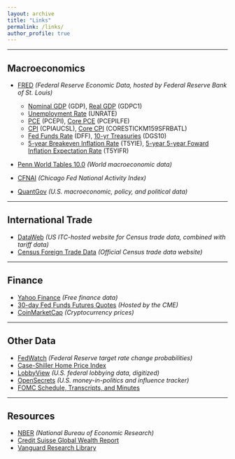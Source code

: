 ```yaml
---
layout: archive
title: "Links"
permalink: /links/
author_profile: true
---
```


---


Macroeconomics
---

- [FRED](https://fred.stlouisfed.org/) *(Federal Reserve Economic Data, hosted by Federal Reserve Bank of St. Louis)*

  - [Nominal GDP](https://fred.stlouisfed.org/series/GDP) (GDP), [Real GDP](https://fred.stlouisfed.org/series/GDPC1) (GDPC1)
  - [Unemployment Rate](https://fred.stlouisfed.org/series/UNRATE) (UNRATE)
  - [PCE](https://fred.stlouisfed.org/series/PCEPI) (PCEPI), [Core PCE](https://fred.stlouisfed.org/series/PCEPILFE) (PCEPILFE)
  - [CPI](https://fred.stlouisfed.org/series/CPIAUCSL) (CPIAUCSL), [Core CPI](https://fred.stlouisfed.org/series/CORESTICKM159SFRBATL) (CORESTICKM159SFRBATL)
  - [Fed Funds Rate](https://fred.stlouisfed.org/series/DFF) (DFF), [10-yr Treasuries](https://fred.stlouisfed.org/series/DGS10) (DGS10)
  - [5-year Breakeven Inflation Rate](https://fred.stlouisfed.org/series/T5YIE) (T5YIE), [5-year 5-year Foward Inflation Expectation Rate](https://fred.stlouisfed.org/series/T5YIFR) (T5YIFR)

- [Penn World Tables 10.0](https://www.rug.nl/ggdc/productivity/pwt/?lang=en) *(World macroeconomic data)*

- [CFNAI](https://www.chicagofed.org/research/data/cfnai/current-data) *(Chicago Fed National Activity Index)*

- [QuantGov](https://www.quantgov.org/) *(U.S. macroeconomic, policy, and political data)*

  

---

International Trade
---

- [DataWeb](https://dataweb.usitc.gov/) *(US ITC-hosted website for Census trade data, combined with tariff data)*
- [Census Foreign Trade Data](https://www.census.gov/foreign-trade/data/index.html) *(Official Census trade data website)*

---

Finance
---

- [Yahoo Finance](https://finance.yahoo.com/) *(Free finance data)*
- [30-day Fed Funds Futures Quotes](https://www.cmegroup.com/markets/interest-rates/stirs/30-day-federal-fund.quotes.html) *(Hosted by the CME)*
- [CoinMarketCap](https://coinmarketcap.com/) *(Cryptocurrency prices)*

---


Other Data
---

- [FedWatch](https://www.cmegroup.com/trading/interest-rates/countdown-to-fomc.html) *(Federal Reserve target rate change probabilities)*
- [Case-Shiller Home Price Index](https://www.spglobal.com/spdji/en/index-family/indicators/sp-corelogic-case-shiller/sp-corelogic-case-shiller-composite/#overview) 
- [LobbyView](https://www.lobbyview.org/) *(U.S. federal lobbying data, digitized)*
- [OpenSecrets](https://www.opensecrets.org/) *(U.S. money-in-politics and influence tracker)*
- [FOMC Schedule, Transcripts, and Minutes](https://www.federalreserve.gov/monetarypolicy/fomccalendars.htm) 


---

Resources
---

- [NBER](https://www.nber.org/) *(National Bureau of Economic Research)*
- [Credit Suisse Global Wealth Report](https://www.credit-suisse.com/about-us/en/reports-research/global-wealth-report.html) 
- [Vanguard Research Library](https://corporate.vanguard.com/content/corporatesite/us/en/corp/what-we-think/research-library.html) 